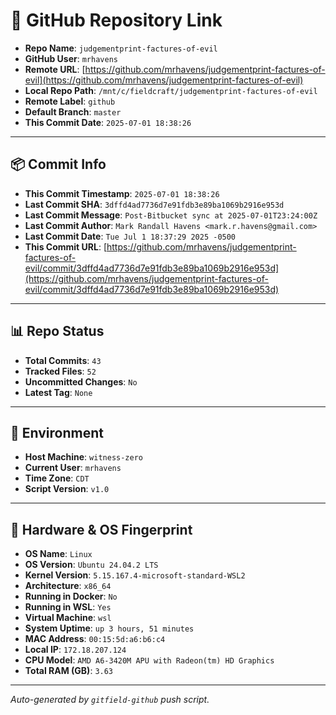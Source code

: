 # 🔗 GitHub Repository Link

- **Repo Name**: `judgementprint-factures-of-evil`
- **GitHub User**: `mrhavens`
- **Remote URL**: [https://github.com/mrhavens/judgementprint-factures-of-evil](https://github.com/mrhavens/judgementprint-factures-of-evil)
- **Local Repo Path**: `/mnt/c/fieldcraft/judgementprint-factures-of-evil`
- **Remote Label**: `github`
- **Default Branch**: `master`
- **This Commit Date**: `2025-07-01 18:38:26`

---

## 📦 Commit Info

- **This Commit Timestamp**: `2025-07-01 18:38:26`
- **Last Commit SHA**: `3dffd4ad7736d7e91fdb3e89ba1069b2916e953d`
- **Last Commit Message**: `Post-Bitbucket sync at 2025-07-01T23:24:00Z`
- **Last Commit Author**: `Mark Randall Havens <mark.r.havens@gmail.com>`
- **Last Commit Date**: `Tue Jul 1 18:37:29 2025 -0500`
- **This Commit URL**: [https://github.com/mrhavens/judgementprint-factures-of-evil/commit/3dffd4ad7736d7e91fdb3e89ba1069b2916e953d](https://github.com/mrhavens/judgementprint-factures-of-evil/commit/3dffd4ad7736d7e91fdb3e89ba1069b2916e953d)

---

## 📊 Repo Status

- **Total Commits**: `43`
- **Tracked Files**: `52`
- **Uncommitted Changes**: `No`
- **Latest Tag**: `None`

---

## 🧭 Environment

- **Host Machine**: `witness-zero`
- **Current User**: `mrhavens`
- **Time Zone**: `CDT`
- **Script Version**: `v1.0`

---

## 🧬 Hardware & OS Fingerprint

- **OS Name**: `Linux`
- **OS Version**: `Ubuntu 24.04.2 LTS`
- **Kernel Version**: `5.15.167.4-microsoft-standard-WSL2`
- **Architecture**: `x86_64`
- **Running in Docker**: `No`
- **Running in WSL**: `Yes`
- **Virtual Machine**: `wsl`
- **System Uptime**: `up 3 hours, 51 minutes`
- **MAC Address**: `00:15:5d:a6:b6:c4`
- **Local IP**: `172.18.207.124`
- **CPU Model**: `AMD A6-3420M APU with Radeon(tm) HD Graphics`
- **Total RAM (GB)**: `3.63`

---

_Auto-generated by `gitfield-github` push script._
